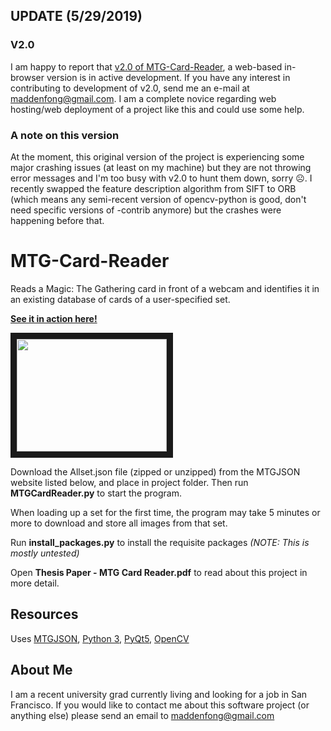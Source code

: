 ## UPDATE (5/29/2019)
### V2.0
I am happy to report that [v2.0 of MTG-Card-Reader](https://github.com/TrifectaIII/MTG-Card-Reader-Web), a web-based in-browser version is in active development. If you have any interest in contributing to development of v2.0, send me an e-mail at maddenfong@gmail.com. I am a complete novice regarding web hosting/web deployment of a project like this and could use some help.
### A note on this version
At the moment, this original version of the project is experiencing some major crashing issues (at least on my machine) but they are not throwing error messages and I'm too busy with v2.0 to hunt them down, sorry ☹️. I recently swapped the feature description algorithm from SIFT to ORB (which means any semi-recent version of opencv-python is good, don't need specific versions of -contrib anymore) but the crashes were happening before that.

# MTG-Card-Reader

Reads a Magic: The Gathering card in front of a webcam and identifies it in an existing database of cards of a user-specified set.

[__See it in action here!__](https://www.youtube.com/watch?v=KvsBkOgKNgQ)

<a href="http://www.youtube.com/watch?feature=player_embedded&v=KvsBkOgKNgQ
" target="_blank"><img src="http://img.youtube.com/vi/KvsBkOgKNgQ/0.jpg" 
width="240" height="180" border="10" /></a>

Download the Allset.json file (zipped or unzipped) from the MTGJSON website listed below, and place in project folder. Then run __MTGCardReader.py__ to start the program.

When loading up a set for the first time, the program may take 5 minutes or more to download and store all images from that set.

Run __install_packages.py__ to install the requisite packages _(NOTE: This is mostly untested)_

Open __Thesis Paper - MTG Card Reader.pdf__ to read about this project in more detail.

## Resources
Uses [MTGJSON](https://mtgjson.com/), [Python 3](https://www.python.org/), [PyQt5](https://www.riverbankcomputing.com/software/pyqt/download5), [OpenCV](https://pypi.org/project/opencv-python/)

## About Me

I am a recent university grad currently living and looking for a job in San Francisco. If you would like to contact me about this software project (or anything else) please send an email to maddenfong@gmail.com
